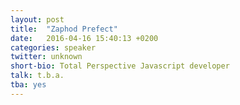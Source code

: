 ```yaml
---
layout: post
title:  "Zaphod Prefect"
date:   2016-04-16 15:40:13 +0200
categories: speaker
twitter: unknown
short-bio: Total Perspective Javascript developer
talk: t.b.a.
tba: yes
---
```

